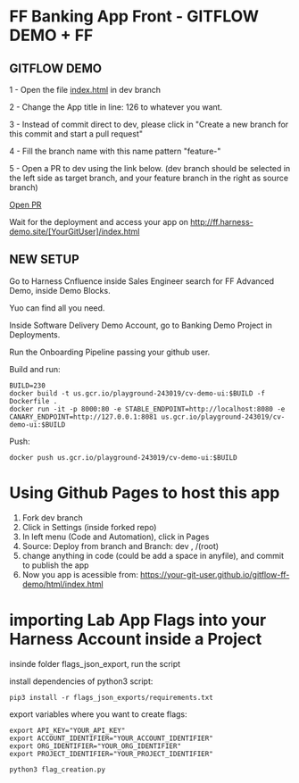 # FF Banking App Front - GITFLOW DEMO + FF

## GITFLOW DEMO

1 - Open the file [index.html](https://github.com/diegopereiraeng/gitflow-ff-demo/edit/dev/html/index.html) in dev branch

2 - Change the App title in line: 126 to whatever you want.

3 - Instead of commit direct to dev, please click in "Create a new branch for this commit and start a pull request"

4 - Fill the branch name with this name pattern "feature-<your git user>"

5 - Open a PR to dev using the link below. (dev branch should be selected in the left side as target branch, and your feature branch in the right as source branch)

[Open PR](https://github.com/diegopereiraeng/gitflow-ff-demo/compare) 

Wait for the deployment and access your app on http://ff.harness-demo.site/[YourGitUser]/index.html


## NEW SETUP

Go to Harness Cnfluence inside Sales Engineer search for FF Advanced Demo, inside Demo Blocks.

Yuo can find all you need.

Inside Software Delivery Demo Account, go to Banking Demo Project in Deployments.

Run the Onboarding Pipeline passing your github user.

Build and run:
```
BUILD=230
docker build -t us.gcr.io/playground-243019/cv-demo-ui:$BUILD -f Dockerfile .
docker run -it -p 8000:80 -e STABLE_ENDPOINT=http://localhost:8080 -e CANARY_ENDPOINT=http://127.0.0.1:8081 us.gcr.io/playground-243019/cv-demo-ui:$BUILD
```

Push:
```
docker push us.gcr.io/playground-243019/cv-demo-ui:$BUILD
```
# Using Github Pages to host this app

1. Fork dev branch
2. Click in Settings (inside forked repo)
3. In left menu (Code and Automation), click in Pages
4. Source: Deploy from branch and Branch: dev , /(root)
5. change anything in code (could be add a space in anyfile), and commit to publish the app
6. Now you app is acessible from: https://your-git-user.github.io/gitflow-ff-demo/html/index.html

# importing Lab App Flags into your Harness Account inside a Project

insinde folder flags_json_export, run the script

install dependencies of python3 script:

```
pip3 install -r flags_json_exports/requirements.txt
```

export variables where you want to create flags:
```
export API_KEY="YOUR_API_KEY"
export ACCOUNT_IDENTIFIER="YOUR_ACCOUNT_IDENTIFIER"
export ORG_IDENTIFIER="YOUR_ORG_IDENTIFIER"
export PROJECT_IDENTIFIER="YOUR_PROJECT_IDENTIFIER"

python3 flag_creation.py
```
